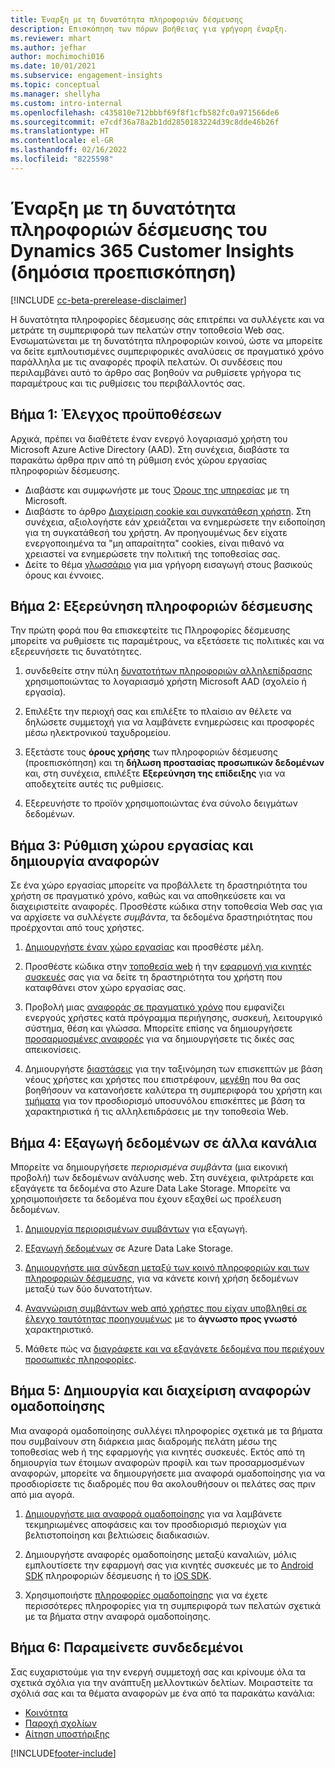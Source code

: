 ```yaml
---
title: Έναρξη με τη δυνατότητα πληροφοριών δέσμευσης
description: Επισκόπηση των πόρων βοήθειας για γρήγορη έναρξη.
ms.reviewer: mhart
ms.author: jefhar
author: mochimochi016
ms.date: 10/01/2021
ms.subservice: engagement-insights
ms.topic: conceptual
ms.manager: shellyha
ms.custom: intro-internal
ms.openlocfilehash: c435810e712bbbf69f8f1cfb582fc0a971566de6
ms.sourcegitcommit: e7cdf36a78a2b1dd2850183224d39c8dde46b26f
ms.translationtype: HT
ms.contentlocale: el-GR
ms.lasthandoff: 02/16/2022
ms.locfileid: "8225598"
---
```

# <a name="get-started-with-dynamics-365-customer-insights-engagement-insights-capability-public-preview"></a>Έναρξη με τη δυνατότητα πληροφοριών δέσμευσης του Dynamics 365 Customer Insights (δημόσια προεπισκόπηση)

[!INCLUDE [cc-beta-prerelease-disclaimer](includes/cc-beta-prerelease-disclaimer.md)]

Η δυνατότητα πληροφορίες δέσμευσης σάς επιτρέπει να συλλέγετε και να μετράτε τη συμπεριφορά των πελατών στην τοποθεσία Web σας. Ενσωματώνεται με τη δυνατότητα πληροφοριών κοινού, ώστε να μπορείτε να δείτε εμπλουτισμένες συμπεριφορικές αναλύσεις σε πραγματικό χρόνο παράλληλα με τις αναφορές προφίλ πελατών. Οι συνδέσεις που περιλαμβάνει αυτό το άρθρο σας βοηθούν να ρυθμίσετε γρήγορα τις παραμέτρους και τις ρυθμίσεις του περιβάλλοντός σας.

## <a name="step-1-review-prerequisites"></a>Βήμα 1: Έλεγχος προϋποθέσεων

Αρχικά, πρέπει να διαθέτετε έναν ενεργό λογαριασμό χρήστη του Microsoft Azure Active Directory (AAD). Στη συνέχεια, διαβάστε τα παρακάτω άρθρα πριν από τη ρύθμιση ενός χώρου εργασίας πληροφοριών δέσμευσης.

- Διαβάστε και συμφωνήστε με τους [Όρους της υπηρεσίας](terms-of-service.md) με τη Microsoft.  
- Διαβάστε το άρθρο [Διαχείριση cookie και συγκατάθεση χρήστη](user-consent-storage.md). Στη συνέχεια, αξιολογήστε εάν χρειάζεται να ενημερώσετε την ειδοποίηση για τη συγκατάθεσή του χρήστη. Αν προηγουμένως δεν είχατε ενεργοποιημένα τα "μη απαραίτητα" cookies, είναι πιθανό να χρειαστεί να ενημερώσετε την πολιτική της τοποθεσίας σας.
- Δείτε το θέμα [γλωσσάριο](glossary.md) για μια γρήγορη εισαγωγή στους βασικούς όρους και έννοιες.

## <a name="step-2-explore-engagement-insights"></a>Βήμα 2: Εξερεύνηση πληροφοριών δέσμευσης

Την πρώτη φορά που θα επισκεφτείτε τις Πληροφορίες δέσμευσης μπορείτε να ρυθμίσετε τις παραμέτρους, να εξετάσετε τις πολιτικές και να εξερευνήσετε τις δυνατότητες.

1. συνδεθείτε στην πύλη [δυνατοτήτων πληροφοριών αλληλεπίδρασης](https://home.ci.ai.dynamics.com/app/engagement-insights) χρησιμοποιώντας το λογαριασμό χρήστη Microsoft AAD (σχολείο ή εργασία).

1. Επιλέξτε την περιοχή σας και επιλέξτε το πλαίσιο αν θέλετε να δηλώσετε συμμετοχή για να λαμβάνετε ενημερώσεις και προσφορές μέσω ηλεκτρονικού ταχυδρομείου.

1. Εξετάστε τους **όρους χρήσης** των πληροφοριών δέσμευσης (προεπισκόπηση) και τη **δήλωση προστασίας προσωπικών δεδομένων** και, στη συνέχεια, επιλέξτε **Εξερεύνηση της επίδειξης** για να αποδεχτείτε αυτές τις ρυθμίσεις.

1. Εξερευνήστε το προϊόν χρησιμοποιώντας ένα σύνολο δειγμάτων δεδομένων.

##  <a name="step-3-set-up-a-workspace-and-create-reports"></a>Βήμα 3: Ρύθμιση χώρου εργασίας και δημιουργία αναφορών

Σε ένα χώρο εργασίας μπορείτε να προβάλλετε τη δραστηριότητα του χρήστη σε πραγματικό χρόνο, καθώς και να αποθηκεύσετε και να διαχειριστείτε αναφορές. Προσθέστε κώδικα στην τοποθεσία Web σας για να αρχίσετε να συλλέγετε *συμβάντα*, τα δεδομένα δραστηριότητας που προέρχονται από τους χρήστες.

1. [Δημιουργήστε έναν χώρο εργασίας](create-workspace.md) και προσθέστε μέλη.

1. Προσθέστε κώδικα στην [τοποθεσία web](instrument-website.md) ή την [εφαρμογή για κινητές συσκευές](developer-resources.md#capture-events-from-mobile-apps) σας για να δείτε τη δραστηριότητα του χρήστη που καταφθάνει στον χώρο εργασίας σας.

1. Προβολή μιας [αναφοράς σε πραγματικό χρόνο](view-reports.md) που εμφανίζει ενεργούς χρήστες κατά πρόγραμμα περιήγησης, συσκευή, λειτουργικό σύστημα, θέση και γλώσσα. Μπορείτε επίσης να δημιουργήσετε [προσαρμοσμένες αναφορές](custom-reports.md) για να δημιουργήσετε τις δικές σας απεικονίσεις.

1. Δημιουργήστε [διαστάσεις](dimensions.md) για την ταξινόμηση των επισκεπτών με βάση νέους χρήστες και χρήστες που επιστρέφουν, [μεγέθη](metrics.md) που θα σας βοηθήσουν να κατανοήσετε καλύτερα τη συμπεριφορά του χρήστη και [τμήματα](segments.md) για τον προσδιορισμό υποσυνόλου επισκέπτες με βάση τα χαρακτηριστικά ή τις αλληλεπιδράσεις με την τοποθεσία Web.
    
## <a name="step-4-export-data-to-other-channels"></a>Βήμα 4: Εξαγωγή δεδομένων σε άλλα κανάλια

Μπορείτε να δημιουργήσετε *περιορισμένα συμβάντα* (μια εικονική προβολή) των δεδομένων ανάλυσης web. Στη συνέχεια, φιλτράρετε και εξαγάγετε τα δεδομένα στο Azure Data Lake Storage. Μπορείτε να χρησιμοποιήσετε τα δεδομένα που έχουν εξαχθεί ως προέλευση δεδομένων.

1. [Δημιουργία περιορισμένων συμβάντων](refined-events.md) για εξαγωγή.

1. [Εξαγωγή δεδομένων](export-events.md) σε Azure Data Lake Storage.

1. [Δημιουργήστε μια σύνδεση μεταξύ των κοινό πληροφοριών και των πληροφοριών δέσμευσης](integrate-audience-insights-engagement-insights.md), για να κάνετε κοινή χρήση δεδομένων μεταξύ των δύο δυνατοτήτων.

1. [Αναγνώριση συμβάντων web από χρήστες που είχαν υποβληθεί σε έλεγχο ταυτότητας προηγουμένως](unknown-to-known.md) με το **άγνωστο προς γνωστό** χαρακτηριστικό.

1. Μάθετε πώς να [διαγράφετε και να εξαγάγετε δεδομένα που περιέχουν προσωπικές πληροφορίες](delete-export-personal-data.md).

## <a name="step-5-create-and-manage-funnel-reports"></a>Βήμα 5: Δημιουργία και διαχείριση αναφορών ομαδοποίησης

Μια αναφορά ομαδοποίησης συλλέγει πληροφορίες σχετικά με τα βήματα που συμβαίνουν στη διάρκεια μιας διαδρομής πελάτη μέσω της τοποθεσίας web ή της εφαρμογής για κινητές συσκευές. Εκτός από τη δημιουργία των έτοιμων αναφορών προφίλ και των προσαρμοσμένων αναφορών, μπορείτε να δημιουργήσετε μια αναφορά ομαδοποίησης για να προσδιορίσετε τις διαδρομές που θα ακολουθήσουν οι πελάτες σας πριν από μια αγορά. 

1. [Δημιουργήστε μια αναφορά ομαδοποίησης](funnel-reports.md) για να λαμβάνετε τεκμηριωμένες αποφάσεις και τον προσδιορισμό περιοχών για βελτιστοποίηση και βελτιώσεις διαδικασιών.

1. Δημιουργήστε αναφορές ομαδοποίησης μεταξύ καναλιών, μόλις εμπλουτίσετε την εφαρμογή σας για κινητές συσκευές με το [Android SDK](get-started-android.md) πληροφοριών δέσμευσης ή το [iOS SDK](get-started-ios.md).

1. Χρησιμοποιήστε [πληροφορίες ομαδοποίησης](funnel-reports.md#funnel-insights) για να έχετε περισσότερες πληροφορίες για τη συμπεριφορά των πελατών σχετικά με τα βήματα στην αναφορά ομαδοποίησης.
 
## <a name="step-6-stay-connected"></a>Βήμα 6: Παραμείνετε συνδεδεμένοι

Σας ευχαριστούμε για την ενεργή συμμετοχή σας και κρίνουμε όλα τα σχετικά σχόλια για την ανάπτυξη μελλοντικών δελτίων. Μοιραστείτε τα σχόλιά σας και τα θέματα αναφορών με ένα από τα παρακάτω κανάλια:
- [Κοινότητα](https://go.microsoft.com/fwlink/?linkid=2141648)
- [Παροχή σχολίων](https://go.microsoft.com/fwlink/?linkid=2143222)
- [Αίτηση υποστήριξης](https://go.microsoft.com/fwlink/?linkid=2145734) 


[!INCLUDE[footer-include](../includes/footer-banner.md)]
